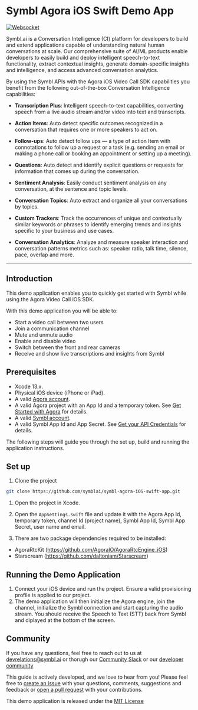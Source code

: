 # Symbl Agora iOS Swift Demo App

[![Websocket](https://img.shields.io/badge/symbl-websocket-brightgreen)](https://docs.symbl.ai/docs/streamingapi/overview/introduction)

Symbl.ai is a Conversation Intelligence (CI) platform for developers to build and extend applications capable of understanding natural human conversations at scale. 
Our comprehensive suite of AI/ML products enable developers to easily build and deploy intelligent speech-to-text functionality, extract contextual insights, generate domain-specific insights and intelligence, and access advanced conversation analytics.

By using the Symbl APIs with the Agora iOS Video Call SDK capabilities you benefit from the following out-of-the-box Conversation Intelligence capabilities:

- **Transcription Plus**: Intelligent speech-to-text capabilities, converting speech from a live audio stream and/or video into text and transcripts.

- **Action Items**: Auto detect specific outcomes recognized in a conversation that requires one or more speakers to act on.

- **Follow-ups**: Auto detect follow ups — a type of action Item with connotations to follow up a request or a task (e.g. sending an email or making a phone call or booking an appointment or setting up a meeting).

- **Questions**: Auto detect and identify explicit questions or requests for information that comes up during the conversation.

- **Sentiment Analysis**: Easily conduct sentiment analysis on any conversation, at the sentence and topic levels.

- **Conversation Topics**: Auto extract and organize all your conversations by topics.

- **Custom Trackers**: Track the occurrences of unique and contextually similar keywords or phrases to identify emerging trends and insights specific to your business and use cases.

- **Conversation Analytics**: Analyze and measure speaker interaction and conversation patterns metrics such as: speaker ratio, talk time, silence, pace, overlap and more.

<hr />

## Introduction

This demo application enables you to quickly get started with Symbl while using the Agora Video Call iOS SDK.

With this demo application you will be able to:

- Start a video call between two users
- Join a communication channel
- Mute and unmute audio
- Enable and disable video
- Switch between the front and rear cameras
- Receive and show live transcriptions and insights from Symbl

## Prerequisites

- Xcode 13.x.
- Physical iOS device (iPhone or iPad).
- A valid [Agora account](https://console.agora.io/).
- A valid Agora project with an App Id and a temporary token. See [Get Started with Agora](https://docs.agora.io/en/Agora%20Platform/get_appid_token?platform=All%20Platforms) for details.
- A valid [Symbl account](https://platform.symbl.ai/#/signup).
- A valid Symbl App Id and App Secret. See [Get your API Credentials](https://docs.symbl.ai/docs/developer-tools/authentication/) for details.

The following steps will guide you through the set up, build and running the application instructions.

## Set up
1. Clone the project
```bash
git clone https://github.com/symblai/symbl-agora-iOS-swift-app.git
```

1. Open the project in Xcode.
1. Open the `AppSettings.swift` file and update it with the Agora App Id, temporary token, channel Id (project name), Symbl App Id, Symbl App Secret, user name and email.

1. There are two package dependencies required to be installed:
- AgoraRtcKit (https://github.com/AgoraIO/AgoraRtcEngine_iOS)
- Starscream (https://github.com/daltoniam/Starscream)
  
## Running the Demo Application
1. Connect your iOS device and run the project. Ensure a valid provisioning profile is applied to our project.
1. The demo application will then initialize the Agora engine, join the channel, initialize the Symbl connection and start capturing the audio stream.
You should receive the Speech to Text (STT) back from Symbl and diplayed at the bottom of the screen.

## Community

If you have any questions, feel free to reach out to us at devrelations@symbl.ai or thorugh our [Community Slack][slack] or our [developer community][developer_community]

This guide is actively developed, and we love to hear from you! Please feel free to [create an issue][issues] with your questions, comments, suggestions and feedback or [open a pull request][pulls] with your contributions.

This demo application is released under the [MIT License][license]

[license]: LICENSE
[developer_community]: https://community.symbl.ai/?_ga=2.134156042.526040298.1609788827-1505817196.1609788827
[slack]: https://join.slack.com/t/symbldotai/shared_invite/zt-4sic2s11-D3x496pll8UHSJ89cm78CA
[issues]: https://github.com/symblai/symbl-agora-iOS-swift-app/issues
[pulls]: https://github.com/symblai/symbl-agora-iOS-swift-app/pulls

